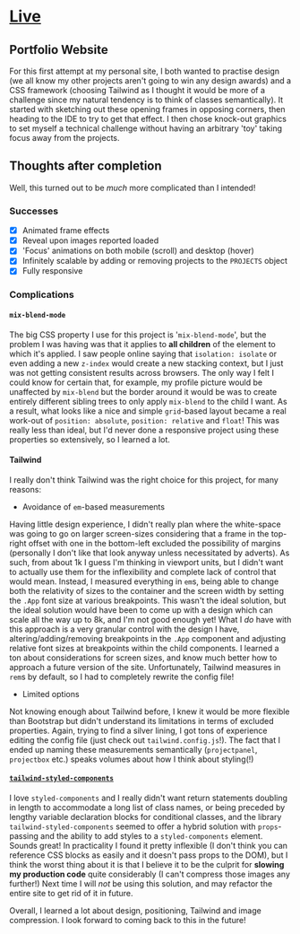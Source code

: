 # [Live](https://www.daoudmerchant.com)

## Portfolio Website

For this first attempt at my personal site, I both wanted to practise design (we all know my other projects aren't going to win any design awards) and a CSS framework (choosing Tailwind as I thought it would be more of a challenge since my natural tendency is to think of classes semantically). It started with sketching out these opening frames in opposing corners, then heading to the IDE to try to get that effect. I then chose knock-out graphics to set myself a technical challenge without having an arbitrary 'toy' taking focus away from the projects.

## Thoughts after completion

Well, this turned out to be _much_ more complicated than I intended!

### Successes

- [x] Animated frame effects
- [x] Reveal upon images reported loaded
- [x] 'Focus' animations on both mobile (scroll) and desktop (hover)
- [x] Infinitely scalable by adding or removing projects to the `PROJECTS` object
- [x] Fully responsive

### Complications

#### `mix-blend-mode`

The big CSS property I use for this project is '`mix-blend-mode`', but the problem I was having was that it applies to **all children** of the element to which it's applied. I saw people online saying that `isolation: isolate` or even adding a new `z-index` would create a new stacking context, but I just was not getting consistent results across browsers. The only way I felt I could know for certain that, for example, my profile picture would be unaffected by `mix-blend` but the border around it would be was to create entirely different sibling trees to only apply `mix-blend` to the child I want. As a result, what looks like a nice and simple `grid`-based layout became a real work-out of `position: absolute`, `position: relative` and `float`! This was really less than ideal, but I'd never done a responsive project using these properties so extensively, so I learned a lot.

#### Tailwind

I really don't think Tailwind was the right choice for this project, for many reasons:

- Avoidance of `em`-based measurements

Having little design experience, I didn't really plan where the white-space was going to go on larger screen-sizes considering that a frame in the top-right offset with one in the bottom-left excluded the possibility of margins (personally I don't like that look anyway unless necessitated by adverts). As such, from about 1k I guess I'm thinking in viewport units, but I didn't want to actually use them for the inflexibility and complete lack of control that would mean. Instead, I measured everything in `em`s, being able to change both the relativity of sizes to the container and the screen width by setting the `.App` font size at various breakpoints. This wasn't the ideal solution, but the ideal solution would have been to come up with a design which can scale all the way up to 8k, and I'm not good enough yet! What I _do_ have with this approach is a very granular control with the design I have, altering/adding/removing breakpoints in the `.App` component and adjusting relative font sizes at breakpoints within the child components. I learned a ton about considerations for screen sizes, and know much better how to approach a future version of the site. Unfortunately, Tailwind measures in `rem`s by default, so I had to completely rewrite the config file!

- Limited options

Not knowing enough about Tailwind before, I knew it would be more flexible than Bootstrap but didn't understand its limitations in terms of excluded properties. Again, trying to find a silver lining, I got tons of experience editing the config file (just check out `tailwind.config.js`!). The fact that I ended up naming these measurements semantically (`projectpanel`, `projectbox` etc.) speaks volumes about how I think about styling(!)

#### [`tailwind-styled-components`](https://www.npmjs.com/package/tailwind-styled-components)

I love `styled-components` and I really didn't want return statements doubling in length to accommodate a long list of class names, or being preceded by lengthy variable declaration blocks for conditional classes, and the library `tailwind-styled-components` seemed to offer a hybrid solution with `props`-passing and the ability to add styles to a `styled-components` element. Sounds great! In practicality I found it pretty inflexible (I don't think you can reference CSS blocks as easily and it doesn't pass props to the DOM), but I think the worst thing about it is that I believe it to be the culprit for **slowing my production code** quite considerably (I can't compress those images any further!) Next time I will _not_ be using this solution, and may refactor the entire site to get rid of it in future.

Overall, I learned a lot about design, positioning, Tailwind and image compression. I look forward to coming back to this in the future!
